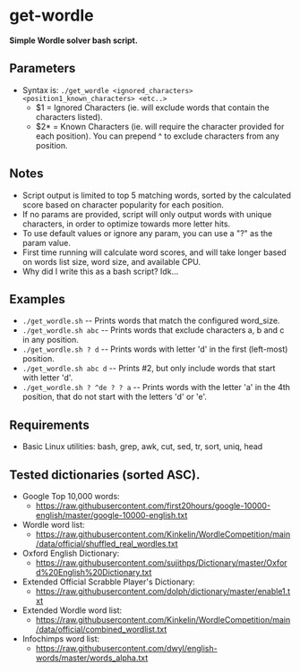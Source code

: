 # get-wordle
**Simple Wordle solver bash script.**

## Parameters
  - Syntax is: `./get_wordle <ignored_characters> <position1_known_characters> <etc..>`
    - $1  = Ignored Characters (ie. will exclude words that contain the characters listed).
    - $2* = Known Characters (ie. will require the character provided for each position). You can prepend ^ to exclude characters from any position.

## Notes
  - Script output is limited to top 5 matching words, sorted by the calculated score based on character popularity for each position.
  - If no params are provided, script will only output words with unique characters, in order to optimize towards more letter hits.
  - To use default values or ignore any param, you can use a "?" as the param value.
  - First time running will calculate word scores, and will take longer based on words list size, word size, and available CPU.
  - Why did I write this as a bash script? Idk...

## Examples
  - `./get_wordle.sh`             -- Prints words that match the configured word_size.
  - `./get_wordle.sh abc`         -- Prints words that exclude characters a, b and c in any position.
  - `./get_wordle.sh ? d`         -- Prints words with letter 'd' in the first (left-most) position.
  - `./get_wordle.sh abc d`       -- Prints #2, but only include words that start with letter 'd'.
  - `./get_wordle.sh ? ^de ? ? a` -- Prints words with the letter 'a' in the 4th position, that do not start with the letters 'd' or 'e'.

## Requirements
  - Basic Linux utilities: bash, grep, awk, cut, sed, tr, sort, uniq, head

## Tested dictionaries (sorted ASC).
  - Google Top 10,000 words:
    - https://raw.githubusercontent.com/first20hours/google-10000-english/master/google-10000-english.txt
  - Wordle word list:
    - https://raw.githubusercontent.com/Kinkelin/WordleCompetition/main/data/official/shuffled_real_wordles.txt
  - Oxford English Dictionary:
    - https://raw.githubusercontent.com/sujithps/Dictionary/master/Oxford%20English%20Dictionary.txt
  - Extended Official Scrabble Player's Dictionary:
    - https://raw.githubusercontent.com/dolph/dictionary/master/enable1.txt
  - Extended Wordle word list:
    - https://raw.githubusercontent.com/Kinkelin/WordleCompetition/main/data/official/combined_wordlist.txt
  - Infochimps word list:
    - https://raw.githubusercontent.com/dwyl/english-words/master/words_alpha.txt
